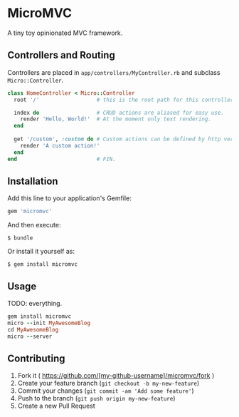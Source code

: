 # MicroMVC

A tiny toy opinionated MVC framework. 

## Controllers and Routing

Controllers are placed in `app/controllers/MyController.rb` and subclass `Micro::Controller`.  

```ruby
class HomeController < Micro::Controller
  root '/'                  # this is the root path for this controller.

  index do                  # CRUD actions are aliased for easy use.
    render 'Hello, World!'  # At the moment only text rendering.
  end
  
  get '/custom', :custom do # Custom actions can be defined by http verbs.
    render 'A custom action!'
  end
end                         # FIN.
```

## Installation

Add this line to your application's Gemfile:

```ruby
gem 'micromvc'
```

And then execute:

    $ bundle

Or install it yourself as:

    $ gem install micromvc

## Usage

TODO: everything.

```ruby
gem install micromvc
micro --init MyAwesomeBlog
cd MyAwesomeBlog
micro --server
```

## Contributing

1. Fork it ( https://github.com/[my-github-username]/micromvc/fork )
2. Create your feature branch (`git checkout -b my-new-feature`)
3. Commit your changes (`git commit -am 'Add some feature'`)
4. Push to the branch (`git push origin my-new-feature`)
5. Create a new Pull Request
